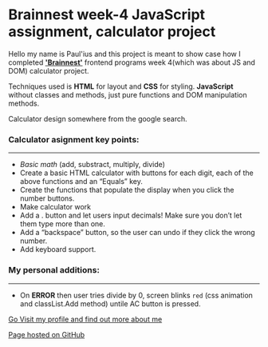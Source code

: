 # Brainnest week-4 JavaScript assignment, calculator project

Hello my name is Paul'ius and this project is meant to show case how I completed [**'Brainnest'**](https://www.brainnest.consulting/) frontend programs week 4(which was about JS and DOM) calculator project.

Techniques used is **HTML** for layout and **CSS** for styling. **JavaScript** without classes and methods, just pure functions and DOM manipulation methods.

Calculator design somewhere from the google search.

### Calculator asignment key points:

---

- _Basic math_ (add, substract, multiply, divide)
- Create a basic HTML calculator with buttons for each digit, each of the above functions and
  an “Equals” key.
- Create the functions that populate the display when you click the number buttons.
- Make calculator work
- Add a . button and let users input decimals! Make sure you
  don’t let them type more than one.
- Add a “backspace” button, so the user can undo if they click the wrong number.
- Add keyboard support.

### My personal additions:

---

- On **ERROR** then user tries divide by 0, screen blinks `red` (css animation and classList.Add method) untile AC button is pressed.

[Go Visit my profile and find out more about me](https://github.com/Scarab911)

[Page hosted on GitHub](https://scarab911.github.io/2-calculator-task/)
